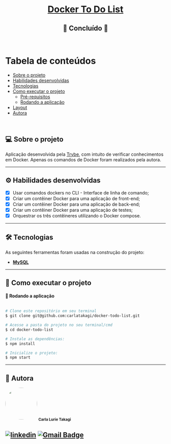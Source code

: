 <h1 align="center">
     <a href="#" alt="blog"> Docker To Do List </a
</h1>
<h2 align="center">
  🚀 Concluído 🚀
</h2>

<br>

Tabela de conteúdos
=================
<!--ts-->
   * [Sobre o projeto](#-sobre-o-projeto)
   * [Habilidades desenvolvidas](#-habilidades)
   * [Tecnologias](#-tecnologias)
   * [Como executar o projeto](#-como-executar-o-projeto)
     * [Pré-requisitos](#pré-requisitos)
     * [Rodando a aplicação](#user-content--rodando-a-aplicação)
   * [Layout](#-layout)
   * [Autora](#-autora)
<!--te-->

<br>

## 💻 Sobre o projeto

   Aplicação desenvolvida pela [Trybe](https://www.betrybe.com/), com intuito de verificar conhecimentos em Docker.
   Apenas os comandos de Docker foram realizados pela autora.

---

## ⚙️ Habilidades desenvolvidas

- [x] Usar comandos dockers no CLI - Interface de linha de comando;
- [x] Criar um contêiner Docker para uma aplicação de front-end;
- [x] Criar um contêiner Docker para uma aplicação de back-end;
- [x] Criar um contêiner Docker para uma aplicação de testes;
- [x] Orquestrar os três contêineres utilizando o Docker compose.

---

## 🛠 Tecnologias

As seguintes ferramentas foram usadas na construção do projeto:

-   **[MySQL](https://www.mysql.com/)**

---
## 🚀 Como executar o projeto
#### 🧭 Rodando a aplicação

```bash

# Clone este repositório em seu terminal
$ git clone git@github.com:carlatakagi/docker-todo-list.git

# Acesse a pasta do projeto no seu terminal/cmd
$ cd docker-todo-list

# Instale as dependências:
$ npm install

# Inicialize o projeto:
$ npm start

```
---

## 🦸 Autora

 <img style="border-radius: 50%;" src="https://avatars.githubusercontent.com/u/70762111?v=4" width="100px;" alt=""/>
 <sub><b>Carla Lurie Takagi</b></sub>
 <br />


[![linkedin](https://img.shields.io/badge/linkedin-0A66C2?style=for-the-badge&logo=linkedin&logoColor=white)](https://www.linkedin.com/in/carla-takagi/)
[![Gmail Badge](https://img.shields.io/badge/-carlatakagi@gmail.com-c14438?style=flat-square&logo=Gmail&logoColor=white&link=mailto:carlatakagi@gmail.com)](mailto:carlatakagi@gmail.com)
---

